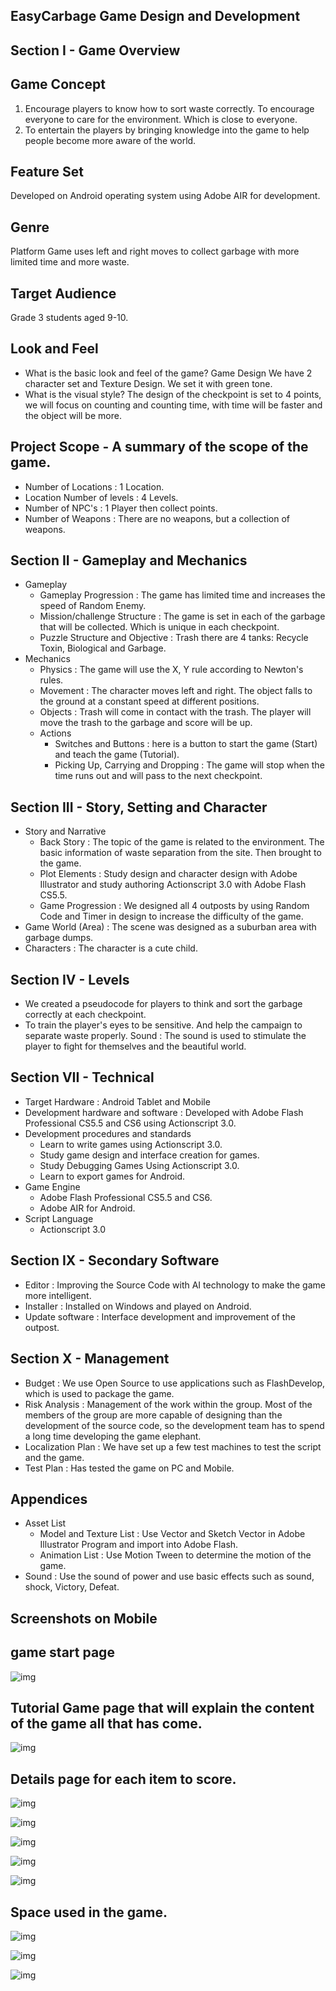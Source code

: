 ## EasyCarbage Game Design and Development 

## Section I - Game Overview

## Game Concept
1. Encourage players to know how to sort waste correctly. To encourage everyone to care for the environment. Which is close to everyone.
2. To entertain the players by bringing knowledge into the game to help people become more aware of the world.

## Feature Set
Developed on Android operating system using Adobe AIR for development.

## Genre
Platform Game uses left and right moves to collect garbage with more limited time and more waste.

## Target Audience
Grade 3 students aged 9-10.

## Look and Feel
- What is the basic look and feel of the game?
Game Design We have 2 character set and Texture Design. We set it with green tone.
- What is the visual style?
The design of the checkpoint is set to 4 points, we will focus on counting and counting time, with time will be faster and the object will be more.

## Project Scope - A summary of the scope of the game.
- Number of Locations : 1 Location.
- Location Number of levels : 4 Levels. 
- Number of NPC's : 1 Player then collect points.
- Number of Weapons : There are no weapons, but a collection of weapons.

## Section II - Gameplay and Mechanics
- Gameplay 
	- Gameplay Progression : The game has limited time and increases the speed of Random Enemy.
	- Mission/challenge Structure : The game is set in each of the garbage that will be collected. Which is unique in each checkpoint.
	- Puzzle Structure and Objective : Trash there are 4 tanks: Recycle Toxin, Biological and Garbage.
- Mechanics 
	- Physics : The game will use the X, Y rule according to Newton's rules.
	- Movement : The character moves left and right. The object falls to the ground at a constant speed at different positions.
	- Objects : Trash will come in contact with the trash. The player will move the trash to the garbage and score will be up.
	- Actions 
		- Switches and Buttons : here is a button to start the game (Start) and teach the game (Tutorial).
		- Picking Up, Carrying and Dropping : The game will stop when the time runs out and will pass to the next checkpoint.

## Section III - Story, Setting and Character
- Story and Narrative
	- Back Story : The topic of the game is related to the environment. The basic information of waste separation from the site. Then brought to the game.
	- Plot Elements : Study design and character design with Adobe Illustrator and study authoring Actionscript 3.0 with Adobe Flash CS5.5.
	- Game Progression : We designed all 4 outposts by using Random Code and Timer in design to increase the difficulty of the game.
- Game World (Area) : The scene was designed as a suburban area with garbage dumps.
- Characters : The character is a cute child.

## Section IV - Levels 
- We created a pseudocode for players to think and sort the garbage correctly at each checkpoint.
- To train the player's eyes to be sensitive. And help the campaign to separate waste properly.
Sound : The sound is used to stimulate the player to fight for themselves and the beautiful world.

## Section VII - Technical
- Target Hardware : Android Tablet and Mobile
- Development hardware and software : Developed with Adobe Flash Professional CS5.5 and CS6 using Actionscript 3.0.
- Development procedures and standards 
	- Learn to write games using Actionscript 3.0.
	- Study game design and interface creation for games.
	- Study Debugging Games Using Actionscript 3.0.
	- Learn to export games for Android.
- Game Engine
	- Adobe Flash Professional CS5.5 and CS6.
	- Adobe AIR for Android. 
- Script Language
	- Actionscript 3.0

## Section IX - Secondary Software
- Editor : Improving the Source Code with AI technology to make the game more intelligent.
- Installer : Installed on Windows and played on Android.
- Update software : Interface development and improvement of the outpost.

## Section X - Management
- Budget : We use Open Source to use applications such as FlashDevelop, which is used to package the game. 
- Risk Analysis : Management of the work within the group. Most of the members of the group are more capable of designing than the development of the source code, so the development team has to spend a long time developing the game elephant.
- Localization Plan : We have set up a few test machines to test the script and the game.
- Test Plan : Has tested the game on PC and Mobile.

## Appendices 
- Asset List 		
	- Model and Texture List : Use Vector and Sketch Vector in Adobe Illustrator Program and import into Adobe Flash.
	- Animation List : Use Motion Tween to determine the motion of the game.
- Sound : Use the sound of power and use basic effects such as sound, shock, Victory, Defeat.

## Screenshots on Mobile

## game start page
![img](https://github.com/kullawattana/EasyCarbage/blob/master/Screenshot%20Tablet/Screenshot_20171026-102726.png)

## Tutorial Game page that will explain the content of the game all that has come.
![img](https://github.com/kullawattana/EasyCarbage/blob/master/Screenshot%20Tablet/Screenshot_20171026-102739.png)

## Details page for each item to score.
![img](https://github.com/kullawattana/EasyCarbage/blob/master/Screenshot%20Tablet/Screenshot_20171026-102848.png)

![img](https://github.com/kullawattana/EasyCarbage/blob/master/Screenshot%20Tablet/Screenshot_20171026-102912.png)

![img](https://github.com/kullawattana/EasyCarbage/blob/master/Screenshot%20Tablet/Screenshot_20171026-102922.png)

![img](https://github.com/kullawattana/EasyCarbage/blob/master/Screenshot%20Tablet/Screenshot_20171026-102932.png)

![img](https://github.com/kullawattana/EasyCarbage/blob/master/Screenshot%20Tablet/Screenshot_20171026-102939.png)

## Space used in the game.

![img](https://github.com/kullawattana/EasyCarbage/blob/master/Screenshot%20Tablet/Screenshot_20171026-102753.png)

![img](https://github.com/kullawattana/EasyCarbage/blob/master/Screenshot%20Tablet/Screenshot_20171026-103034.png)

![img](https://github.com/kullawattana/EasyCarbage/blob/master/Screenshot%20Tablet/Screenshot_20171026-102838.png)
